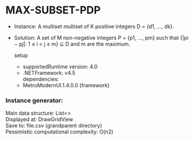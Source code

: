 # MAX-SUBSET-PDP  

* Instance: A multiset multiset of K positive integers D = {d1, ..., dk}.  
* Solution: A set of M non-negative integers P = {p1, ..., pm} such that {|pi − pj|: 1 ≤ i < j ≤ m} ⊆ D and m are the maximum.  
  
  setup  
  * supportedRuntime version: 4.0  
  * .NETFramework: v4.5  
  dependencies:  
  * MetroModernUI.1.4.0.0 (framework) 
  

### Instance generator: ###
Main data structure: List<>  
Displayed at:  DrawGridView  
Save to: file.csv (grandparent directory)  
Pessimistic computational complexity: O(n2)

### 
